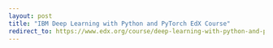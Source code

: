 ```yaml
---
layout: post
title: "IBM Deep Learning with Python and PyTorch EdX Course"
redirect_to: https://www.edx.org/course/deep-learning-with-python-and-pytorch
---
```

